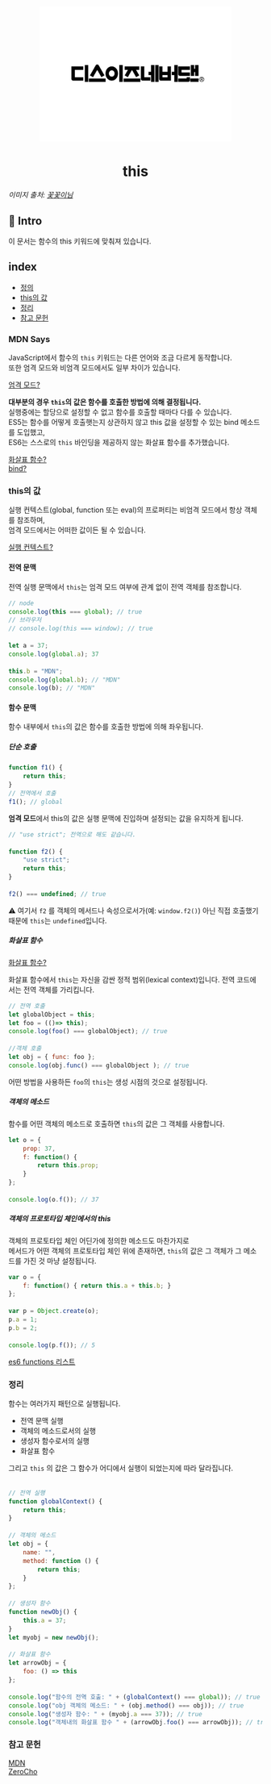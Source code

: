 <p align="center">
    <img width="380"  alt="ECMAscript" src="../../images/es6/thisisneverthat.jpg" />
</p>

<h1 align="center">this</h1>

_이미지 출처: [꽃꽃이님](https://notefolio.net/flower_arrangement)_

## 🚀 Intro

이 문서는 함수의 this 키워드에 맞춰져 있습니다.

## index

- [정의](#mdn-says)
- [this의 값](#this의-값)
- [정리](#정리)
- [참고 문헌](#참고-문헌)

### MDN Says

JavaScript에서 함수의 `this` 키워드는 다른 언어와 조금 다르게 동작합니다.  
또한 엄격 모드와 비엄격 모드에서도 일부 차이가 있습니다.

[엄격 모드?](https://github.com/Minsoo-web/es_features/tree/master/es5#use-strict)

**대부분의 경우 `this`의 값은 함수를 호출한 방법에 의해 결정됩니다.**  
실행중에는 할당으로 설정할 수 없고 함수를 호출할 때마다 다를 수 있습니다.  
ES5는 함수를 어떻게 호출햇는지 상관하지 않고 this 값을 설정할 수 있는 bind 메소드를 도입했고,  
ES6는 스스로의 `this` 바인딩을 제공하지 않는 화살표 함수를 추가했습니다.

[화살표 함수?](https://github.com/Minsoo-web/es_features/blob/master/es6/02.functions/01.arrow_function.md)  
[bind?](https://github.com/Minsoo-web/es_features/tree/master/es5#functionprototypebind)

### this의 값

실행 컨텍스트(global, function 또는 eval)의 프로퍼티는 비엄격 모드에서 항상 객체를 참조하며,  
엄격 모드에서는 어떠한 값이든 될 수 있습니다.

[실행 컨텍스트?](https://github.com/Minsoo-web/es_features/blob/master/etc/execution_context.md)

#### 전역 문맥

전역 실행 문맥에서 `this`는 엄격 모드 여부에 관계 없이 전역 객체를 참조합니다.

```JavaScript
// node
console.log(this === global); // true
// 브라우저
// console.log(this === window); // true

let a = 37;
console.log(global.a); 37

this.b = "MDN";
console.log(global.b); // "MDN"
console.log(b); // "MDN"
```

#### 함수 문맥

함수 내부에서 `this`의 값은 함수를 호출한 방법에 의해 좌우됩니다.

##### 단순 호출

```JavaScript
function f1() {
    return this;
}
// 전역에서 호출
f1(); // global
```

**엄격 모드**에서 this의 값은 실행 문맥에 진입하며 설정되는 값을 유지하게 됩니다.

```JavaScript
// "use strict"; 전역으로 해도 같습니다.

function f2() {
    "use strict";
    return this;
}

f2() === undefined; // true
```

⚠️ 여기서 `f2` 를 객체의 메서드나 속성으로서가(예: `window.f2()`) 아닌 직접 호출했기 때문에 `this`는 `undefined`입니다.

##### 화살표 함수

[화살표 함수?](https://github.com/Minsoo-web/es_features/blob/master/es6/02.functions/01.arrow_function.md)

화살표 함수에서 `this`는 자신을 감싼 정적 범위(lexical context)입니다.
전역 코드에서는 전역 객체를 가리킵니다.

```JavaScript
// 전역 호출
let globalObject = this;
let foo = (()=> this);
console.log(foo() === globalObject); // true

//객체 호출
let obj = { func: foo };
console.log(obj.func() === globalObject ); // true
```

어떤 방법을 사용하든 `foo`의 `this`는 생성 시점의 것으로 설정됩니다.

##### 객체의 메소드

함수를 어떤 객체의 메소드로 호출하면 `this`의 값은 그 객체를 사용합니다.

```JavaScript
let o = {
    prop: 37,
    f: function() {
        return this.prop;
    }
};

console.log(o.f()); // 37
```

##### 객체의 프로토타입 체인에서의 this

객체의 프로토타입 체인 어딘가에 정의한 메소드도 마찬가지로  
메서드가 어떤 객체의 프로토타입 체인 위에 존재하면, `this`의 값은 그 객체가 그 메소드를 가진 것 마냥 설정됩니다.

```JavaScript
var o = {
    f: function() { return this.a + this.b; }
};

var p = Object.create(o);
p.a = 1;
p.b = 2;

console.log(p.f()); // 5
```

[es6 functions 리스트](https://github.com/Minsoo-web/es_features/tree/master/es6#functions)

### 정리

함수는 여러가지 패턴으로 실행됩니다.

- 전역 문맥 실행
- 객체의 메소드로서의 실행
- 생성자 함수로서의 실행
- 화살표 함수

그리고 `this` 의 값은 그 함수가 어디에서 실행이 되었는지에 따라 달라집니다.

```JavaScript

// 전역 실행
function globalContext() {
    return this;
}

// 객체의 메소드
let obj = {
    name: "",
    method: function () {
        return this;
    }
};

// 생성자 함수
function newObj() {
    this.a = 37;
}
let myobj = new newObj();

// 화살표 함수
let arrowObj = {
    foo: () => this
};

console.log("함수의 전역 호출: " + (globalContext() === global)); // true
console.log("obj 객체의 메소드: " + (obj.method() === obj)); // true
console.log("생성자 함수: " + (myobj.a === 37)); // true
console.log("객체내의 화살표 함수 " + (arrowObj.foo() === arrowObj)); // true
```

### 참고 문헌

[MDN](https://developer.mozilla.org/ko/docs/Web/JavaScript/Reference/Operators/this)  
[ZeroCho](https://www.zerocho.com/category/JavaScript/post/5b0645cc7e3e36001bf676eb)
